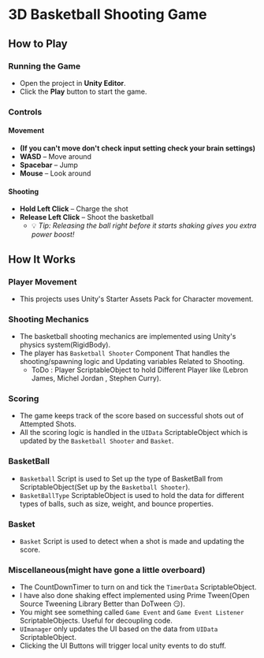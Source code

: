 # 3D Basketball Shooting Game

## How to Play

### Running the Game
- Open the project in **Unity Editor**.
- Click the **Play** button to start the game.

### Controls

#### Movement
- **(If you can't move don't check input setting check your brain settings)**
- **WASD** – Move around
- **Spacebar** – Jump
- **Mouse** – Look around

#### Shooting
- **Hold Left Click** – Charge the shot
- **Release Left Click** – Shoot the basketball
    - 💡 *Tip: Releasing the ball right before it starts shaking gives you extra power boost!*

## How It Works
### Player Movement
- This projects uses Unity's Starter Assets Pack for Character movement.

### Shooting Mechanics
- The basketball shooting mechanics are implemented using Unity's physics system(RigidBody).
- The player has `Basketball Shooter` Component That handles the shooting/spawning logic and Updating variables Related to Shooting.
   - ToDo : Player ScriptableObject to hold Different Player like (Lebron James, Michel Jordan , Stephen Curry).

### Scoring
- The game keeps track of the score based on successful shots out of Attempted Shots.
- All the scoring logic is handled in the `UIData` ScriptableObject which is updated by the `Basketball Shooter` and `Basket`.

### BasketBall
- `Basketball` Script is used to Set up the type of BasketBall from ScriptableObject(Set up by the `Basketball Shooter`).
- `BasketBallType` ScriptableObject is used to hold the data for different types of balls, such as size, weight, and bounce properties.

### Basket
- `Basket` Script is used to detect when a shot is made and updating the score.

### Miscellaneous(might have gone a little overboard)
- The CountDownTimer to turn on and tick the `TimerData` ScriptableObject.
- I have also done shaking effect implemented using Prime Tween(Open Source Tweening Library Better than DoTween 😏).
- You might see something called `Game Event` and `Game Event Listener` ScriptableObjects. Useful for decoupling code.
- `UImanager` only updates the UI based on the data from `UIData` ScriptableObject.
- Clicking the UI Buttons will trigger local unity events to do stuff.
